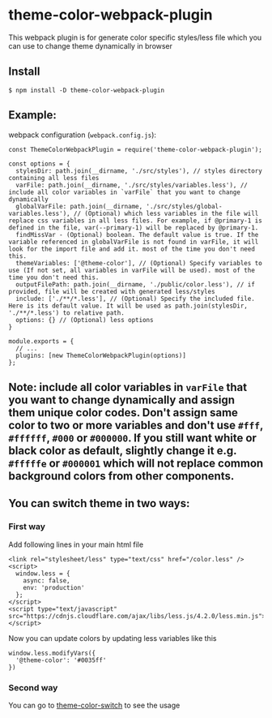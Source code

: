 # theme-color-webpack-plugin

This webpack plugin is for generate color specific styles/less file which you can use to change theme dynamically in browser

## Install
```
$ npm install -D theme-color-webpack-plugin
```

## Example:

webpack configuration (`webpack.config.js`):

```
const ThemeColorWebpackPlugin = require('theme-color-webpack-plugin');

const options = {
  stylesDir: path.join(__dirname, './src/styles'), // styles directory containing all less files
  varFile: path.join(__dirname, './src/styles/variables.less'), // include all color variables in `varFile` that you want to change dynamically
  globalVarFile: path.join(__dirname, './src/styles/global-variables.less'), // (Optional) which less variables in the file will replace css variables in all less files. For example, if @primary-1 is defined in the file, var(--primary-1) will be replaced by @primary-1.
  findMissVar - (Optional) boolean. The default value is true. If the variable referenced in globalVarFile is not found in varFile, it will look for the import file and add it. most of the time you don't need this.
  themeVariables: ['@theme-color'], // (Optional) Specify variables to use (If not set, all variables in varFile will be used). most of the time you don't need this.
  outputFilePath: path.join(__dirname, './public/color.less'), // if provided, file will be created with generated less/styles
  include: ['./**/*.less'], // (Optional) Specify the included file. Here is its default value. It will be used as path.join(stylesDir, './**/*.less') to relative path.
  options: {} // (Optional) less options
}

module.exports = {
  // ...
  plugins: [new ThemeColorWebpackPlugin(options)]
};
```
## Note: include all color variables in `varFile` that you want to change dynamically and assign them unique color codes. Don't assign same color to two or more variables and don't use `#fff`, `#ffffff`, `#000` or `#000000`. If you still want white or black color as default, slightly change it e.g. `#fffffe` or `#000001` which will not replace common background colors from other components.

## You can switch theme in two ways:

### First way
Add following lines in your main html file

```
<link rel="stylesheet/less" type="text/css" href="/color.less" />
<script>
  window.less = {
    async: false,
    env: 'production'
  };
</script>
<script type="text/javascript" src="https://cdnjs.cloudflare.com/ajax/libs/less.js/4.2.0/less.min.js"></script>
```

Now you can update colors by updating less variables like this

```
window.less.modifyVars({
  '@theme-color': '#0035ff'
})
```

### Second way
You can go to [theme-color-switch](https://github.com/kingller/theme-color-switch) to see the usage
